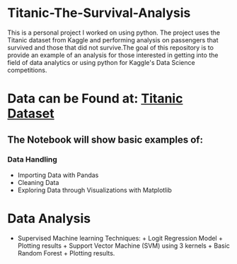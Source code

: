 # Titanic-The-Survival-Analysis
This is a personal project I worked on using python. The project uses the Titanic dataset from Kaggle and performing analysis on passengers that survived and those that did not survive.The goal of this repository is to provide an example of an analysis for those interested in getting into the field of data analytics or using python for Kaggle's Data Science competitions.
# Data can be Found at: [Titanic Dataset]('D:\\saloni\\saloni\\titanic_train.csv')

## The Notebook will show basic examples of:
### Data Handling
  - Importing Data with Pandas
  - Cleaning Data
  - Exploring Data through Visualizations with Matplotlib

# Data Analysis
  - Supervised Machine learning Techniques: + Logit Regression Model + Plotting results + Support Vector Machine (SVM) using 3 kernels + Basic Random Forest + Plotting results.


  
